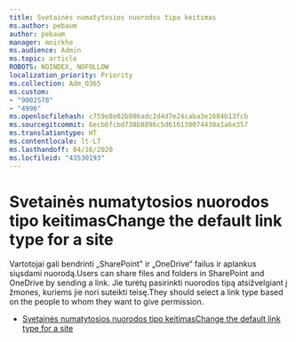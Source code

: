 ```yaml
---
title: Svetainės numatytosios nuorodos tipo keitimas
ms.author: pebaum
author: pebaum
manager: mnirkhe
ms.audience: Admin
ms.topic: article
ROBOTS: NOINDEX, NOFOLLOW
localization_priority: Priority
ms.collection: Adm_O365
ms.custom:
- "9002578"
- "4996"
ms.openlocfilehash: c759e8e02b086adc2d4d7e24caba3e1684b13fcb
ms.sourcegitcommit: 6ecb6fcbd738b8896c5d616130074438a1a6e357
ms.translationtype: HT
ms.contentlocale: lt-LT
ms.lasthandoff: 04/16/2020
ms.locfileid: "43530193"
---
```

# <a name="change-the-default-link-type-for-a-site"></a><span data-ttu-id="980a6-102">Svetainės numatytosios nuorodos tipo keitimas</span><span class="sxs-lookup"><span data-stu-id="980a6-102">Change the default link type for a site</span></span>

<span data-ttu-id="980a6-103">Vartotojai gali bendrinti „SharePoint" ir „OneDrive“ failus ir aplankus siųsdami nuorodą.</span><span class="sxs-lookup"><span data-stu-id="980a6-103">Users can share files and folders in SharePoint and OneDrive by sending a link.</span></span> <span data-ttu-id="980a6-104">Jie turėtų pasirinkti nuorodos tipą atsižvelgiant į žmones, kuriems jie nori suteikti teisę.</span><span class="sxs-lookup"><span data-stu-id="980a6-104">They should select a link type based on the people to whom they want to give permission.</span></span>

- [<span data-ttu-id="980a6-105">Svetainės numatytosios nuorodos tipo keitimas</span><span class="sxs-lookup"><span data-stu-id="980a6-105">Change the default link type for a site</span></span>](https://docs.microsoft.com/sharepoint/change-default-sharing-link)

